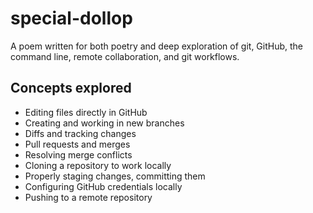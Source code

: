 # special-dollop
A poem written for both poetry and deep exploration of git, GitHub, the command line, remote collaboration, and git workflows.

## Concepts explored
- Editing files directly in GitHub
- Creating and working in new branches
- Diffs and tracking changes
- Pull requests and merges
- Resolving merge conflicts
- Cloning a repository to work locally
- Properly staging changes, committing them
- Configuring GitHub credentials locally 
- Pushing to a remote repository
